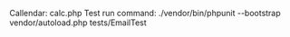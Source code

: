 Callendar: calc.php
Test run command: ./vendor/bin/phpunit --bootstrap vendor/autoload.php tests/EmailTest
